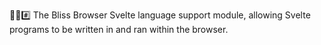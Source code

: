 🌳️🌐️#️⃣️ The Bliss Browser Svelte language support module, allowing Svelte programs to be written in and ran within the browser.
